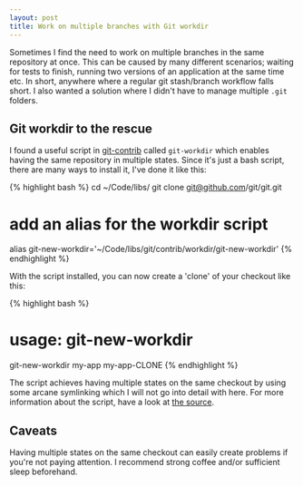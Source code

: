 ```yaml
---
layout: post
title: Work on multiple branches with Git workdir
---
```


Sometimes I find the need to work on multiple branches in the same repository at
once. This can be caused by many different scenarios; waiting for tests to
finish, running two versions of an application at the same time etc. In short,
anywhere where a regular git stash/branch workflow falls short. I also wanted
a solution where I didn't have to manage multiple `.git` folders.

<!-- more -->

## Git workdir to the rescue

I found a useful script in
[git-contrib](https://github.com/git/git/tree/master/contrib) called
`git-workdir` which enables having the same repository in multiple states. Since
it's just a bash script, there are many ways to install it, I've done it like
this:

{% highlight bash %}
cd ~/Code/libs/
git clone git@github.com/git/git.git

# add an alias for the workdir script
alias git-new-workdir='~/Code/libs/git/contrib/workdir/git-new-workdir'
{% endhighlight %}

With the script installed, you can now create a 'clone' of your checkout like
this:

{% highlight bash %}
# usage: git-new-workdir <checkout-folder> <clone-folder>

git-new-workdir my-app my-app-CLONE
{% endhighlight %}

The script achieves having multiple states on the same checkout by using some
arcane symlinking which I will not go into detail with here. For more
information about the script, have a look at
[the source](https://github.com/git/git/blob/master/contrib/workdir/git-new-workdir).

## Caveats

Having multiple states on the same checkout can easily create problems if you're
not paying attention. I recommend strong coffee and/or sufficient sleep
beforehand.
